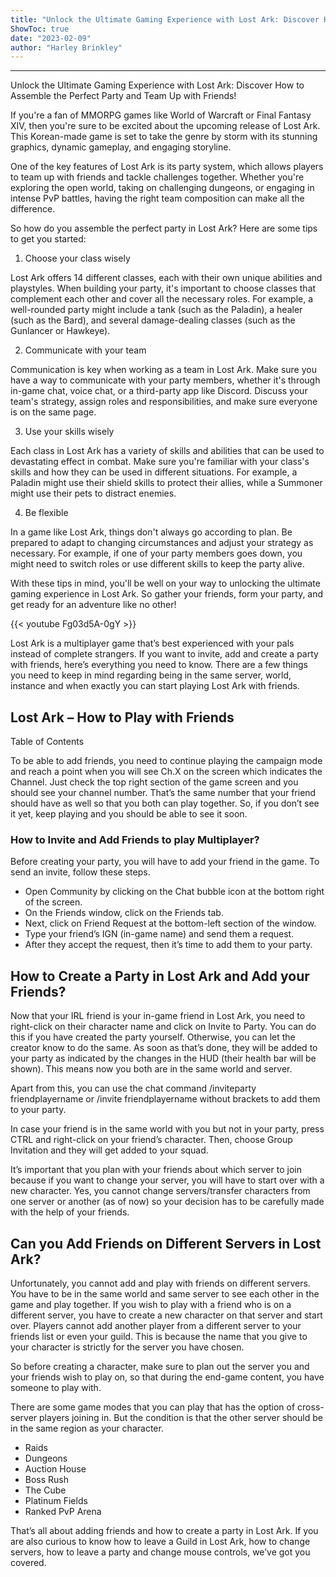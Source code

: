 ```yaml
---
title: "Unlock the Ultimate Gaming Experience with Lost Ark: Discover How to Assemble the Perfect Party and Team Up with Friends!"
ShowToc: true 
date: "2023-02-09"
author: "Harley Brinkley"
---
```

*****
Unlock the Ultimate Gaming Experience with Lost Ark: Discover How to Assemble the Perfect Party and Team Up with Friends!

If you're a fan of MMORPG games like World of Warcraft or Final Fantasy XIV, then you're sure to be excited about the upcoming release of Lost Ark. This Korean-made game is set to take the genre by storm with its stunning graphics, dynamic gameplay, and engaging storyline.

One of the key features of Lost Ark is its party system, which allows players to team up with friends and tackle challenges together. Whether you're exploring the open world, taking on challenging dungeons, or engaging in intense PvP battles, having the right team composition can make all the difference.

So how do you assemble the perfect party in Lost Ark? Here are some tips to get you started:

1. Choose your class wisely

Lost Ark offers 14 different classes, each with their own unique abilities and playstyles. When building your party, it's important to choose classes that complement each other and cover all the necessary roles. For example, a well-rounded party might include a tank (such as the Paladin), a healer (such as the Bard), and several damage-dealing classes (such as the Gunlancer or Hawkeye).

2. Communicate with your team

Communication is key when working as a team in Lost Ark. Make sure you have a way to communicate with your party members, whether it's through in-game chat, voice chat, or a third-party app like Discord. Discuss your team's strategy, assign roles and responsibilities, and make sure everyone is on the same page.

3. Use your skills wisely

Each class in Lost Ark has a variety of skills and abilities that can be used to devastating effect in combat. Make sure you're familiar with your class's skills and how they can be used in different situations. For example, a Paladin might use their shield skills to protect their allies, while a Summoner might use their pets to distract enemies.

4. Be flexible

In a game like Lost Ark, things don't always go according to plan. Be prepared to adapt to changing circumstances and adjust your strategy as necessary. For example, if one of your party members goes down, you might need to switch roles or use different skills to keep the party alive.

With these tips in mind, you'll be well on your way to unlocking the ultimate gaming experience in Lost Ark. So gather your friends, form your party, and get ready for an adventure like no other!

{{< youtube Fg03d5A-0gY >}} 



Lost Ark is a multiplayer game that’s best experienced with your pals instead of complete strangers. If you want to invite, add and create a party with friends, here’s everything you need to know. There are a few things you need to keep in mind regarding being in the same server, world, instance and when exactly you can start playing Lost Ark with friends.
 
## Lost Ark – How to Play with Friends
 

 
Table of Contents
 
To be able to add friends, you need to continue playing the campaign mode and reach a point when you will see Ch.X on the screen which indicates the Channel. Just check the top right section of the game screen and you should see your channel number. That’s the same number that your friend should have as well so that you both can play together. So, if you don’t see it yet, keep playing and you should be able to see it soon.
 
### How to Invite and Add Friends to play Multiplayer?
 
Before creating your party, you will have to add your friend in the game. To send an invite, follow these steps.
 
- Open Community by clicking on the Chat bubble icon at the bottom right of the screen.
 - On the Friends window, click on the Friends tab.
 - Next, click on Friend Request at the bottom-left section of the window.
 - Type your friend’s IGN (in-game name) and send them a request.
 - After they accept the request, then it’s time to add them to your party.

 
## How to Create a Party in Lost Ark and Add your Friends?
 
Now that your IRL friend is your in-game friend in Lost Ark, you need to right-click on their character name and click on Invite to Party. You can do this if you have created the party yourself. Otherwise, you can let the creator know to do the same. As soon as that’s done, they will be added to your party as indicated by the changes in the HUD (their health bar will be shown). This means now you both are in the same world and server.
 
Apart from this, you can use the chat command /inviteparty friendplayername or /invite friendplayername without brackets to add them to your party.
 
In case your friend is in the same world with you but not in your party, press CTRL and right-click on your friend’s character. Then, choose Group Invitation and they will get added to your squad.
 
It’s important that you plan with your friends about which server to join because if you want to change your server, you will have to start over with a new character. Yes, you cannot change servers/transfer characters from one server or another (as of now) so your decision has to be carefully made with the help of your friends.
 
## Can you Add Friends on Different Servers in Lost Ark?
 
Unfortunately, you cannot add and play with friends on different servers. You have to be in the same world and same server to see each other in the game and play together. If you wish to play with a friend who is on a different server, you have to create a new character on that server and start over. Players cannot add another player from a different server to your friends list or even your guild. This is because the name that you give to your character is strictly for the server you have chosen.
 
So before creating a character, make sure to plan out the server you and your friends wish to play on, so that during the end-game content, you have someone to play with.
 
There are some game modes that you can play that has the option of cross-server players joining in. But the condition is that the other server should be in the same region as your character.
 
- Raids
 - Dungeons
 - Auction House
 - Boss Rush
 - The Cube
 - Platinum Fields
 - Ranked PvP Arena

 
That’s all about adding friends and how to create a party in Lost Ark. If you are also curious to know how to leave a Guild in Lost Ark, how to change servers, how to leave a party and change mouse controls, we’ve got you covered.



